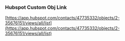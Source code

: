 
### Hubspot Custom Obj Link
[https://app.hubspot.com/contacts/47735332/objects/2-35676151/views/all/list](https://app.hubspot.com/contacts/47735332/objects/2-35676151/views/all/list)